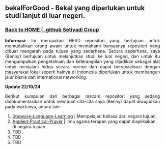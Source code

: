 ## bekalForGood - Bekal yang diperlukan untuk studi lanjut di luar negeri.
### [Back to HOME | .github Setiyadi Group](https://github.com/Setiyadi-Group)

<p align="justify">
<b>Informasi:</b> Ini merupakan HEAD repositori yang bertujuan untuk memudahkan orang awam untuk memahami banyaknya repositori yang dibuat mengarah pada tujuan yang sederhana. Secara sederhana, saya (Benny) bertujuan untuk melanjutkan studi ke luar negeri, dan untuk itu mengumpulkan pengetahuan dan keterampilan yang dijadikan sebagai alat untuk menjalani hidup secara normal dan dapat bersosialisasi dengan masyarakat lokal seperti halnya di Indonesia diperlukan untuk membangun jalur bisnis dan international networking.</p>

**Update 22/10/24**
<p align="justify">
Berikut kumpulan dari berbagai macam repositori yang sedang didokumentasikan untuk membuat cita-cita saya (Benny) dapat diwujudkan pada waktunya, antara lain:</p>

<ol>
<li><a href="https://github.com/Setiyadi-Group/Stepwise-Language-Learning">Stepwise-Language-Learning</a> | Mempelajari bahasa dari negara tujuan.</li>
<li><a href="https://github.com/Setiyadi-Group/Applied-Practical-Prayer">Applied-Practical-Prayer</a> | Ilmu agama terapan yang dapat diapliksikan di negara tujuan.</li>
<li><a href=""></a>TBD</li>
<li><a href=""></a>TBD</li>
<li><a href=""></a>TBD</li>
</ol>
